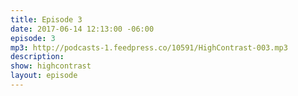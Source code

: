 ```yaml
---
title: Episode 3
date: 2017-06-14 12:13:00 -06:00
episode: 3
mp3: http://podcasts-1.feedpress.co/10591/HighContrast-003.mp3
description: 
show: highcontrast
layout: episode
---
```


